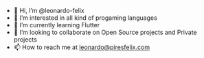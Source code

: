 - 👋 Hi, I’m @leonardo-felix
- 👀 I’m interested in all kind of progaming languages
- 🌱 I’m currently learning Flutter
- 💞️ I’m looking to collaborate on Open Source projects and Private projects
- 📫 How to reach me at leonardo@piresfelix.com

<!---
leonardo-felix/leonardo-felix is a ✨ special ✨ repository because its `README.md` (this file) appears on your GitHub profile.
You can click the Preview link to take a look at your changes.
--->
